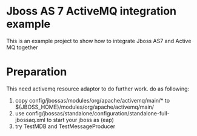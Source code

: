 Jboss AS 7 ActiveMQ integration example
============

This is an example project to show how to integrate Jboss AS7 and Active MQ together

Preparation
============

This need activemq resource adaptor to do further work. do as following:

1. copy config/jbossas/modules/org/apache/activemq/main/* to ${JBOSS_HOME}/modules/org/apache/activemq/main/
2. use config/jbossas/standalone/configuration/standalone-full-jbossaq.xml to start your jboss as (eap)
3. try TestMDB and TestMessageProducer